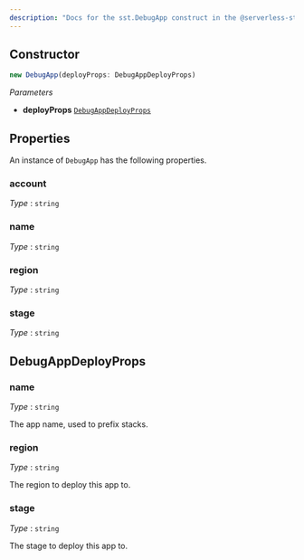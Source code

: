 ```yaml
---
description: "Docs for the sst.DebugApp construct in the @serverless-stack/resources package"
---
```



## Constructor
```ts
new DebugApp(deployProps: DebugAppDeployProps)
```
_Parameters_
- __deployProps__ [`DebugAppDeployProps`](#debugappdeployprops)
## Properties
An instance of `DebugApp` has the following properties.
### account

_Type_ : `string`

### name

_Type_ : `string`

### region

_Type_ : `string`

### stage

_Type_ : `string`

## DebugAppDeployProps
### name

_Type_ : `string`

The app name, used to prefix stacks.

### region

_Type_ : `string`

The region to deploy this app to.

### stage

_Type_ : `string`

The stage to deploy this app to.
